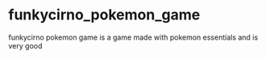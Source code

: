 # funkycirno_pokemon_game
funkycirno pokemon game is a game made with pokemon essentials and is very good
